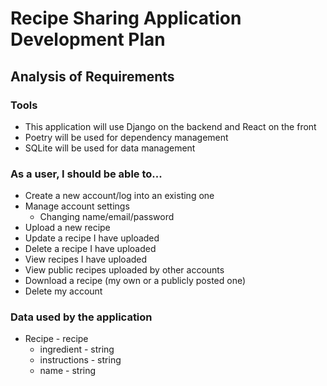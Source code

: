 # Recipe Sharing Application Development Plan
## Analysis of Requirements

### Tools

* This application will use Django on the backend and React on the front
* Poetry will be used for dependency management
* SQLite will be used for data management

### As a user, I should be able to...

* Create a new account/log into an existing one
* Manage account settings
  * Changing name/email/password
* Upload a new recipe
* Update a recipe I have uploaded
* Delete a recipe I have uploaded
* View recipes I have uploaded
* View public recipes uploaded by other accounts
* Download a recipe (my own or a publicly posted one)
* Delete my account

### Data used by the application

* Recipe - recipe
  * ingredient - string
  * instructions - string
  * name - string

